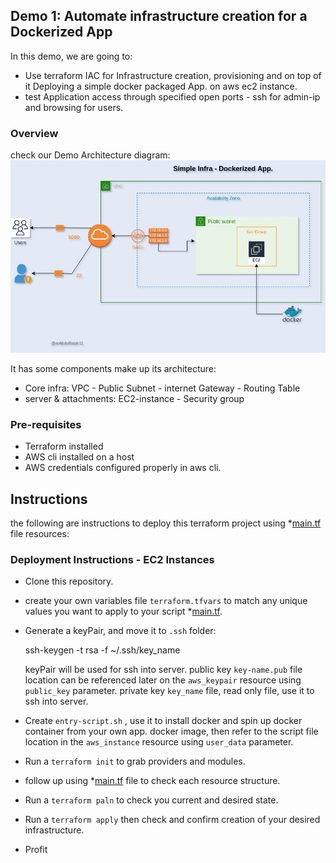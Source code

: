 ## Demo 1: Automate infrastructure creation for a Dockerized App

In this demo, we are going to:
- Use terraform IAC for Infrastructure creation, provisioning and on top of it Deploying a simple docker packaged App. on aws ec2 instance.
- test Application access through specified open ports - ssh for admin-ip and browsing for users.

### Overview

check our Demo Architecture diagram:
![Demo Architecture](Diagram__deploy-docker-to-ec2.jpg)

It has some components make up its architecture:
- Core infra: VPC - Public Subnet - internet Gateway - Routing Table
- server & attachments: EC2-instance - Security group

### Pre-requisites

* Terraform installed
* AWS cli installed on a host 
* AWS credentials configured properly in aws cli.
	
## Instructions

the following are instructions to deploy this terraform project using *[main.tf](main.tf) file resources:

### Deployment Instructions - EC2 Instances

* Clone this repository.
* create your own variables file ```terraform.tfvars``` to match any unique values you want to apply to your script *[main.tf](main.tf).
* Generate a keyPair, and move it to ```.ssh``` folder:
     
     ssh-keygen -t rsa -f ~/.ssh/key_name
     
	keyPair will be used for ssh into server.
	public key ```key-name.pub``` file location can be referenced later on the ```aws_keypair``` resource using ```public_key``` parameter.
	private key ```key_name``` file, read only file, use it to ssh into server.

* Create ```entry-script.sh``` , use it to install docker and spin up docker container from your own app. docker image, then refer to the script file location in the ```aws_instance``` resource using ```user_data``` parameter.

* Run a ```terraform init``` to grab providers and modules.
* follow up using *[main.tf](main.tf) file to check each resource structure.
* Run a ```terraform paln``` to check you current and desired state.
* Run a ```terraform apply``` then check and confirm creation of your desired infrastructure.
* Profit
